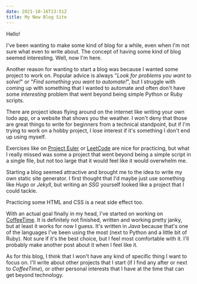 ```yaml
---
date: 2021-10-16T13:51Z
title: My New Blog Site
---
```


Hello! 

I've been wanting to make some kind of blog for a while, even when I'm not sure what even to write about. The concept of having some kind of blog seemed interesting. Well, now I'm here.

Another reason for wanting to start a blog was because I wanted some project to work on. Popular advice is always "*Look for problems you want to solve!*" or "*Find something you want to automate!*", but I struggle with coming up with something that I wanted to automate and often don't have some *interesting* problem that went beyond being simple Python or Ruby scripts.

There are project ideas flying around on the internet like writing your own todo app, or a website that shows you the weather. I won't deny that those are great things to write for beginners from a technical standpoint, but if I'm trying to work on a hobby project, I lose interest if it's something I don't end up using myself.

Exercises like on [Project Euler](https://projecteuler.net) or [LeetCode](https://leetcode.com) are nice for practicing, but what I really missed was some a project that went beyond being a simple script in a single file, but not too large that it would feel like it would overwhelm me.

Starting a blog seemed attractive and brought me to the idea to write my own static site generator. I first thought that I'd maybe just use something like *Hugo* or *Jekyll*, but writing an *SSG* yourself looked like a project that I could tackle.

Practicing some HTML and CSS is a neat side effect too.

With an actual goal finally in my head, I've started on working on [CoffeeTime](https://github.com/mikulex/coffeetime). It is definitely not finished, written and working pretty janky, but at least it works for now I guess. 
It's written in *Java* because that's one of the languages I've been using the most (next to Python and a little bit of Ruby). Not sure if it's the best choice, but I feel most comfortable with it. I'll probably make another post about it when I feel like it.

As for this blog, I think that I won't have any kind of specific thing I want to focus on. I'll write about other projects that I start (if I find any after or next to *CoffeeTime*), or other personal interests that I have at the time that can get beyond technology.